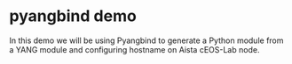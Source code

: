 # pyangbind demo

In this demo we will be using Pyangbind to generate a Python module from a YANG module and configuring hostname on Aista cEOS-Lab node.

